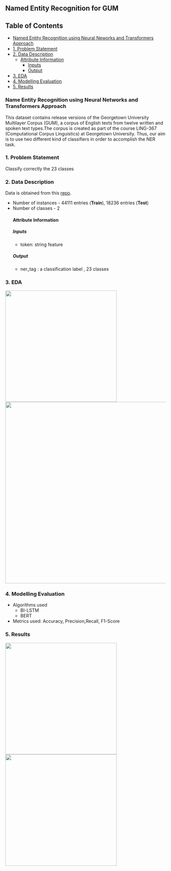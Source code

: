 ## Named Entity Recognition for GUM

## Table of Contents

 - [Named Entity Recognition using Neural Neworks and Transformers Approach](#named-entity-recognition-using-neural-neworks-and-transformers-approach)
- [1. Problem Statement](#1-problem-statement)
- [2. Data Description](#2-data-description)
  * [Attribute Information](#attribute-information)
    + [Inputs](#inputs)
    + [Output](#output)
- [3. EDA](#3-eda)
- [4. Modelling Evaluation](#4-modelling-evaluation)
- [5. Results](#5-results)

### Name Entity Recognition using Neural Networks and Transformers Approach

This dataset contains release versions of the Georgetown University Multilayer Corpus (GUM), a corpus of English texts from twelve written and spoken text types.The corpus is created as part of the course LING-367 (Computational Corpus Linguistics) at Georgetown University.
Thus, our aim is to use two different kind of classifiers in order to accomplish the NER task.

### 1. Problem Statement
Classify correctly the 23 classes

### 2. Data Description
Data is obtained from this [repo](https://github.com/nluninja/nlp_datasets/tree/main/GUM).

- Number of instances - 44111 entries (**Train**), 18236 entries (**Test**)
- Number of classes - 2
  #### Attribute Information
  ##### Inputs
  - token: string feature
  ##### Output
  - ner_tag : a classification label , 23 classes
  
 ### 3. EDA
 <p float="left">
  <img src="https://user-images.githubusercontent.com/103529789/209395989-6935edaa-2b24-4890-9b4e-d6d18122496e.png" width="350"/>
  <img src="https://user-images.githubusercontent.com/103529789/209396030-d4eea9e8-ef62-4b75-afb4-bdf32511b4c5.png" width="570"/>
  </p>
  
 ### 4. Modelling Evaluation
 - Algorithms used
    - BI-LSTM
    - BERT
 - Metrics used: Accuracy, Precision,Recall, F1-Score
 
  ### 5. Results
  
   <p float="left">
  <img src="https://user-images.githubusercontent.com/103529789/209396483-76951920-6feb-49b3-b07c-ad1eedbed4f7.png" width="350"/>
  <img src="https://user-images.githubusercontent.com/103529789/209396538-cd926761-15c1-48a5-b00d-973eb3417682.png" width="350"/>
  </p>

  
  

  

